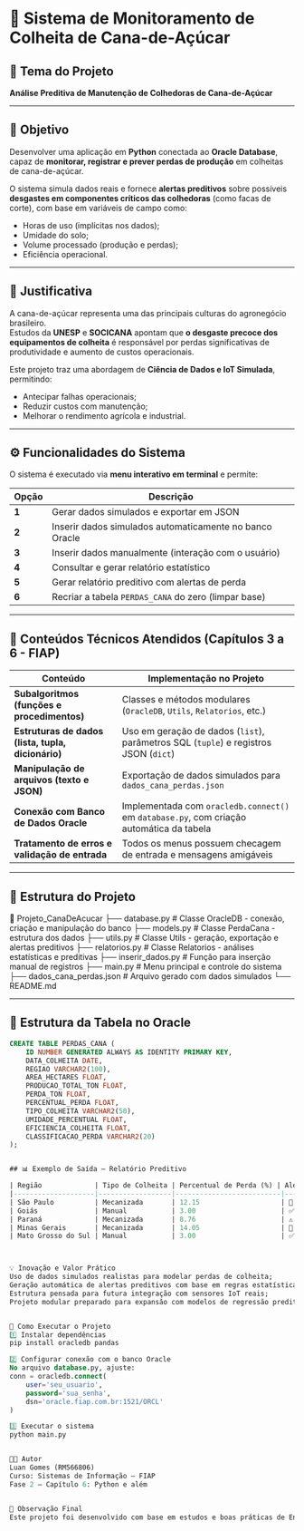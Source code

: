 # 🌾 Sistema de Monitoramento de Colheita de Cana-de-Açúcar

## 🧠 Tema do Projeto
**Análise Preditiva de Manutenção de Colhedoras de Cana-de-Açúcar**

---

## 🎯 Objetivo
Desenvolver uma aplicação em **Python** conectada ao **Oracle Database**, capaz de **monitorar, registrar e prever perdas de produção** em colheitas de cana-de-açúcar.

O sistema simula dados reais e fornece **alertas preditivos** sobre possíveis **desgastes em componentes críticos das colhedoras** (como facas de corte), com base em variáveis de campo como:
- Horas de uso (implícitas nos dados);
- Umidade do solo;
- Volume processado (produção e perdas);
- Eficiência operacional.

---

## 🧩 Justificativa
A cana-de-açúcar representa uma das principais culturas do agronegócio brasileiro.  
Estudos da **UNESP** e **SOCICANA** apontam que **o desgaste precoce dos equipamentos de colheita** é responsável por perdas significativas de produtividade e aumento de custos operacionais.

Este projeto traz uma abordagem de **Ciência de Dados e IoT Simulada**, permitindo:
- Antecipar falhas operacionais;
- Reduzir custos com manutenção;
- Melhorar o rendimento agrícola e industrial.

---

## ⚙️ Funcionalidades do Sistema
O sistema é executado via **menu interativo em terminal** e permite:

| Opção | Descrição |
|-------|------------|
| **1** | Gerar dados simulados e exportar em JSON |
| **2** | Inserir dados simulados automaticamente no banco Oracle |
| **3** | Inserir dados manualmente (interação com o usuário) |
| **4** | Consultar e gerar relatório estatístico |
| **5** | Gerar relatório preditivo com alertas de perda |
| **6** | Recriar a tabela `PERDAS_CANA` do zero (limpar base) |

---

## 🧮 Conteúdos Técnicos Atendidos (Capítulos 3 a 6 - FIAP)

| Conteúdo | Implementação no Projeto |
|-----------|--------------------------|
| **Subalgoritmos (funções e procedimentos)** | Classes e métodos modulares (`OracleDB`, `Utils`, `Relatorios`, etc.) |
| **Estruturas de dados (lista, tupla, dicionário)** | Uso em geração de dados (`list`), parâmetros SQL (`tuple`) e registros JSON (`dict`) |
| **Manipulação de arquivos (texto e JSON)** | Exportação de dados simulados para `dados_cana_perdas.json` |
| **Conexão com Banco de Dados Oracle** | Implementada com `oracledb.connect()` em `database.py`, com criação automática da tabela |
| **Tratamento de erros e validação de entrada** | Todos os menus possuem checagem de entrada e mensagens amigáveis |

---

## 🧱 Estrutura do Projeto
📂 Projeto_CanaDeAcucar
├── database.py # Classe OracleDB - conexão, criação e manipulação do banco
├── models.py # Classe PerdaCana - estrutura dos dados
├── utils.py # Classe Utils - geração, exportação e alertas preditivos
├── relatorios.py # Classe Relatorios - análises estatísticas e preditivas
├── inserir_dados.py # Função para inserção manual de registros
├── main.py # Menu principal e controle do sistema
├── dados_cana_perdas.json # Arquivo gerado com dados simulados
└── README.md

--- 

## 🧾 Estrutura da Tabela no Oracle
```sql
CREATE TABLE PERDAS_CANA (
    ID NUMBER GENERATED ALWAYS AS IDENTITY PRIMARY KEY,
    DATA_COLHEITA DATE,
    REGIAO VARCHAR2(100),
    AREA_HECTARES FLOAT,
    PRODUCAO_TOTAL_TON FLOAT,
    PERDA_TON FLOAT,
    PERCENTUAL_PERDA FLOAT,
    TIPO_COLHEITA VARCHAR2(50),
    UMIDADE_PERCENTUAL FLOAT,
    EFICIENCIA_COLHEITA FLOAT,
    CLASSIFICACAO_PERDA VARCHAR2(20)
);


## 📊 Exemplo de Saída — Relatório Preditivo

| Região             | Tipo de Colheita | Percentual de Perda (%) | Alerta |
|--------------------|------------------|--------------------------|--------|
| São Paulo          | Mecanizada       | 12.15                    | 🚨 ALTO |
| Goiás              | Manual           | 3.00                     | ✅ NORMAL |
| Paraná             | Mecanizada       | 8.76                     | ⚠️ NORMAL |
| Minas Gerais       | Mecanizada       | 14.05                    | 🚨 ALTO |
| Mato Grosso do Sul | Manual           | 3.00                     | ✅ NORMAL |



💡 Inovação e Valor Prático
Uso de dados simulados realistas para modelar perdas de colheita;
Geração automática de alertas preditivos com base em regras estatísticas;
Estrutura pensada para futura integração com sensores IoT reais;
Projeto modular preparado para expansão com modelos de regressão preditiva (Machine Learning).


🚀 Como Executar o Projeto
1️⃣ Instalar dependências
pip install oracledb pandas

2️⃣ Configurar conexão com o banco Oracle
No arquivo database.py, ajuste:
conn = oracledb.connect(
    user='seu_usuario',
    password='sua_senha',
    dsn='oracle.fiap.com.br:1521/ORCL'
)

3️⃣ Executar o sistema
python main.py


👨‍💻 Autor
Luan Gomes (RM566806)
Curso: Sistemas de Informação — FIAP
Fase 2 — Capítulo 6: Python e além


🧩 Observação Final
Este projeto foi desenvolvido com base em estudos e boas práticas de Engenharia de Dados e Ciência de Dados aplicadas ao agronegócio, demonstrando como Python, bancos relacionais e análises preditivas podem gerar valor real e mensurável no campo.

